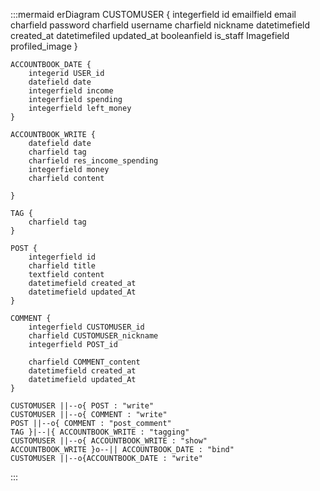 :::mermaid
erDiagram
    CUSTOMUSER {
        integerfield id
        emailfield email
        charfield password
        charfield username
        charfield nickname
        datetimefield created_at
        datetimefiled updated_at
        booleanfield is_staff
        Imagefield profiled_image
    }
    
    ACCOUNTBOOK_DATE {
        integerid USER_id
        datefield date
        integerfield income 
        integerfield spending
        integerfield left_money
    }

    ACCOUNTBOOK_WRITE {
        datefield date
        charfield tag
        charfield res_income_spending
        integerfield money
        charfield content 
        
    }

    TAG {
        charfield tag
    }

    POST {
        integerfield id
        charfield title
        textfield content
        datetimefield created_at
        datetimefield updated_At
    }

    COMMENT {
        integerfield CUSTOMUSER_id
        charfield CUSTOMUSER_nickname
        integerfield POST_id

        charfield COMMENT_content
        datetimefield created_at
        datetimefield updated_At
    }

    CUSTOMUSER ||--o{ POST : "write"
    CUSTOMUSER ||--o{ COMMENT : "write"
    POST ||--o{ COMMENT : "post_comment"
    TAG }|--|{ ACCOUNTBOOK_WRITE : "tagging"
    CUSTOMUSER ||--o{ ACCOUNTBOOK_WRITE : "show"    
    ACCOUNTBOOK_WRITE }o--|| ACCOUNTBOOK_DATE : "bind"
    CUSTOMUSER ||--o{ACCOUNTBOOK_DATE : "write"
:::